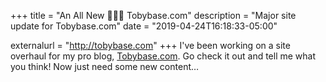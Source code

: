 +++
title = "An All New 👨🏻‍💻 Tobybase.com"
description = "Major site update for Tobybase.com"
date = "2019-04-24T16:18:33-05:00"

externalurl = "http://tobybase.com"
+++
I've been working on a site overhaul for my pro blog, [Tobybase.com](http://tobybase.com). Go check it out and tell me what you think! Now just need some new content…